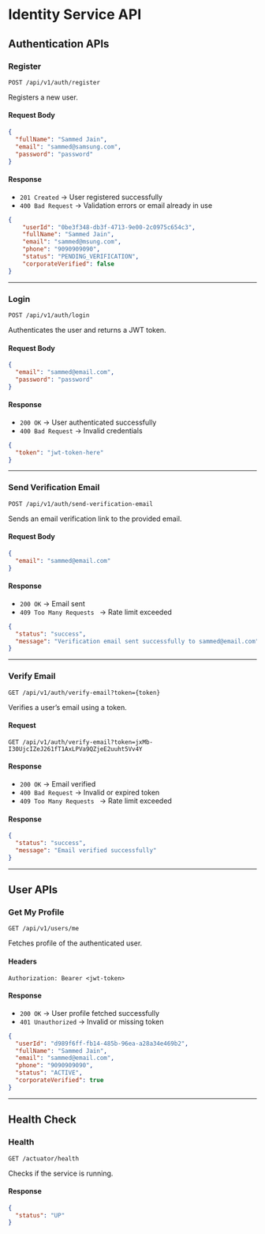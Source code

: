 # Identity Service API

## Authentication APIs

### **Register**
`POST /api/v1/auth/register`

Registers a new user.

#### Request Body
```json
{
  "fullName": "Sammed Jain",
  "email": "sammed@samsung.com",
  "password": "password"
}
```

#### Response
- `201 Created` → User registered successfully
- `400 Bad Request` → Validation errors or email already in use

```json
{
    "userId": "0be3f348-db3f-4713-9e00-2c0975c654c3",
    "fullName": "Sammed Jain",
    "email": "sammed@msung.com",
    "phone": "9090909090",
    "status": "PENDING_VERIFICATION",
    "corporateVerified": false
}
```
---

### **Login**
`POST /api/v1/auth/login`

Authenticates the user and returns a JWT token.

#### Request Body
```json
{
  "email": "sammed@email.com",
  "password": "password"
}
```

#### Response
- `200 OK` →  User authenticated successfully 
- `400 Bad Request` → Invalid credentials
```json
{
  "token": "jwt-token-here"
}
```


---

### **Send Verification Email**
`POST /api/v1/auth/send-verification-email`

Sends an email verification link to the provided email.

#### Request Body
```json
{
  "email": "sammed@email.com"
}
```


#### Response
- `200 OK` → Email sent
- `409 Too Many Requests ` → Rate limit exceeded

```json
{
  "status": "success",
  "message": "Verification email sent successfully to sammed@email.com"
}
```


---

### **Verify Email**
`GET /api/v1/auth/verify-email?token={token}`

Verifies a user’s email using a token.

#### Request
```http
GET /api/v1/auth/verify-email?token=jxMb-I30UjcIZeJ261fT1AxLPVa9QZjeE2uuht5Vv4Y
```

#### Response
- `200 OK` → Email verified
- `400 Bad Request` → Invalid or expired token
- `409 Too Many Requests ` → Rate limit exceeded

#### Response
```json
{
  "status": "success",
  "message": "Email verified successfully"
}
```

---

## User APIs

### **Get My Profile**
`GET /api/v1/users/me`

Fetches profile of the authenticated user.

#### Headers
```
Authorization: Bearer <jwt-token>
```

#### Response
- `200 OK` → User profile fetched successfully
- `401 Unauthorized` → Invalid or missing token
```json
{
  "userId": "d989f6ff-fb14-485b-96ea-a28a34e469b2",
  "fullName": "Sammed Jain",
  "email": "sammed@email.com",
  "phone": "9090909090",
  "status": "ACTIVE",
  "corporateVerified": true
}
```


---

## Health Check

### **Health**
`GET /actuator/health`

Checks if the service is running.

#### Response
```json
{
  "status": "UP"
}
```
